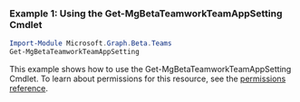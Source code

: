 ### Example 1: Using the Get-MgBetaTeamworkTeamAppSetting Cmdlet
```powershell
Import-Module Microsoft.Graph.Beta.Teams
Get-MgBetaTeamworkTeamAppSetting
```
This example shows how to use the Get-MgBetaTeamworkTeamAppSetting Cmdlet.
To learn about permissions for this resource, see the [permissions reference](/graph/permissions-reference).
